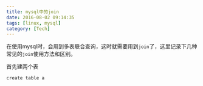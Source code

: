 ```yaml
---
title: mysql中的join
date: 2016-08-02 09:14:35
tags: [linux, mysql]
category: [Tech]
---
```


在使用mysql时，会用到多表联合查询，这时就需要用到`join`了，这里记录下几种常见的`join`使用方法和区别。
<!--more-->

首先建两个表
```
create table a
```


